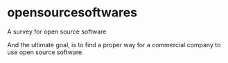 # opensourcesoftwares
A survey for open source software

And the ultimate goal, is to find a proper way for a commercial company to use open source software.
